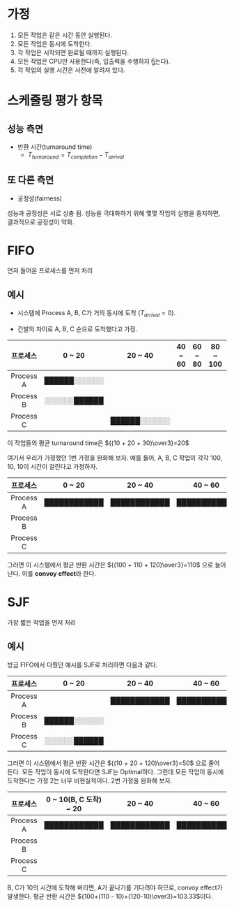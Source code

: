 # 가정

1. 모든 작업은 같은 시간 동안 실행된다.
2. 모든 작업은 동시에 도착한다.
3. 각 작업은 시작되면 완료될 때까지 실행된다.
4. 모든 작업은 CPU만 사용한다(즉, 입출력을 수행하지 ᦫ는다).
5. 각 작업의 실행 시간은 사전에 알려져 있다.

# 스케줄링 평가 항목

## **성능** 측면

- 반환 시간(turnaround time)
  - $T_{turnaround} = T_{completion} − T_{arrival}$

## 또 다른 측면

- 공정성(fairness)

성능과 공정성은 서로 상충 됨. 성능을 극대화하기 위해 몇몇 작업의 실행을 중지하면, 결과적으로 공정성이 약화.

# FIFO

먼저 들어온 프로세스를 먼저 처리

## 예시

- 시스템에 Process A, B, C가 거의 동시에 도착 ($T_{arrival} = 0$).

- 간발의 차이로 A, B, C 순으로 도착했다고 가정.

| 프로세스  |    0 ~ 20    |   20 ~ 40    | 40 ~ 60 | 60 ~ 80 | 80 ~ 100 | 100 ~ 120 |
| :-------: | :----------: | :----------: | :-----: | :-----: | :------: | :-------: |
| Process A | ██████░░░░░░ |              |         |         |          |           |
| Process B | ░░░░░░██████ |              |         |         |          |           |
| Process C |              | ██████░░░░░░ |         |         |          |           |

이 작업들의 평균 turnaround time은 ${(10 + 20 + 30)\over3}=20$

여기서 우리가 가정했던 1번 가정을 완화해 보자. 예를 들어, A, B, C 작업이 각각 100, 10, 10이 시간이 걸린다고 가정하자.

| 프로세스  |    0 ~ 20    |   20 ~ 40    |   40 ~ 60    |   60 ~ 80    |   80 ~ 100   |  100 ~ 120   |
| :-------: | :----------: | :----------: | :----------: | :----------: | :----------: | :----------: |
| Process A | ████████████ | ████████████ | ████████████ | ████████████ | ████████████ |              |
| Process B |              |              |              |              |              | ██████░░░░░░ |
| Process C |              |              |              |              |              | ░░░░░░██████ |

그러면 이 시스템에서 평균 반환 시간은 ${(100 + 110 + 120)\over3}=110$ 으로 늘어난다. 이를 **convoy effect**라 한다.

# SJF

가장 짧은 작업을 먼저 처리

## 예시

방금 FIFO에서 다뤘던 예시를 SJF로 처리하면 다음과 같다.

| 프로세스  |    0 ~ 20    |   20 ~ 40    |   40 ~ 60    |   60 ~ 80    |   80 ~ 100   |  100 ~ 120   |
| :-------: | :----------: | :----------: | :----------: | :----------: | :----------: | :----------: |
| Process A |              | ████████████ | ████████████ | ████████████ | ████████████ | ████████████ |
| Process B | ██████░░░░░░ |              |              |              |              |              |
| Process C | ░░░░░░██████ |              |              |              |              |              |

그러면 이 시스템에서 평균 반환 시간은 ${(10 + 20 + 120)\over3}=50$ 으로 줄어 든다. 모든 작업이 동시에 도착한다면 SJF는 Optimal하다.
그런데 모든 작업이 동시에 도착한다는 가정 2는 너무 비현실적이다. 2번 가정을 완화해 보자.

| 프로세스  | 0 ~ 10(B, C 도착) ~ 20 |   20 ~ 40    |   40 ~ 60    |   60 ~ 80    |   80 ~ 100   |  100 ~ 120   |
| :-------: | :--------------------: | :----------: | :----------: | :----------: | :----------: | :----------: |
| Process A |      ████████████      | ████████████ | ████████████ | ████████████ | ████████████ |              |
| Process B |                        |              |              |              |              | ██████░░░░░░ |
| Process C |                        |              |              |              |              | ░░░░░░██████ |

B, C가 10의 시간에 도착해 버리면, A가 끝나기를 기다려야 하므로, convoy effect가 발생한다. 평균 반환 시간은 ${100+(110 - 10)+(120-10)\over3}=103.33$이다.

